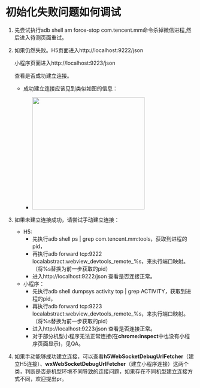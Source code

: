 # 初始化失败问题如何调试

1. 先尝试执行adb shell am force-stop com.tencent.mm命令杀掉微信进程,然后进入待测页面重试。

2. 如果仍然失败。H5页面进入http://localhost:9222/json

   小程序页面进入http://localhost:9223/json

   查看是否成功建立连接。

   - 成功建立连接应该见到类似如图的信息：

     - <img src='https://github.com/Tencent/FAutoTest/blob/master/docs/images/connectSuc.png?raw=true' width='300'/>

3. 如果未建立连接成功，请尝试手动建立连接：

   - H5:
     - 先执行adb shell ps | grep com.tencent.mm:tools，获取到进程的pid，
     - 再执行adb forward tcp:9222 localabstract:webview_devtools_remote_%s，来执行端口映射。（将%s替换为前一步获取的pid）
     - 进入http://localhost:9222/json 查看是否连接正常。
   - 小程序：
     - 先执行adb shell dumpsys activity top | grep ACTIVITY，获取到进程的pid，
     - 再执行adb forward tcp:9223 localabstract:webview_devtools_remote_%s，来执行端口映射。（将%s替换为前一步获取的pid）
     - 进入http://localhost:9223/json 查看是否连接正常。
     - 对于部分机型小程序无法正常连接(在**chrome:inspect**中也没有小程序页面显示)，见QA。

4. 如果手动能够成功建立连接，可以查看**h5WebSocketDebugUrlFetcher**（建立H5连接）、**wxWebSocketDebugUrlFetcher**（建立小程序连接）这两个类，判断是否是机型环境不同导致的连接问题，如果存在不同机型建立连接方式不同，欢迎提出pr。

